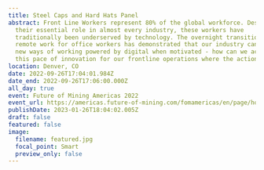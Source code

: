 ```yaml
---
title: Steel Caps and Hard Hats Panel
abstract: Front Line Workers represent 80% of the global workforce. Despite
  their essential role in almost every industry, these workers have
  traditionally been underserved by technology. The overnight transition to
  remote work for office workers has demonstrated that our industry can adopt
  new ways of working powered by digital when motivated - how can we achieve
  this pace of innovation for our frontline operations where the action happens?
location: Denver, CO
date: 2022-09-26T17:04:01.984Z
date_end: 2022-09-26T17:06:00.000Z
all_day: true
event: Future of Mining Americas 2022
event_url: https://americas.future-of-mining.com/fomamericas/en/page/home
publishDate: 2023-01-26T18:04:02.005Z
draft: false
featured: false
image:
  filename: featured.jpg
  focal_point: Smart
  preview_only: false
---
```

